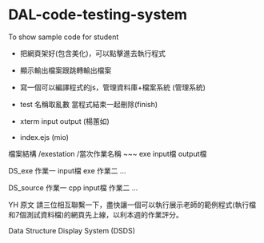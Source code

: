 # DAL-code-testing-system
To show sample code for student

-  把網頁架好(包含美化)，可以點擊進去執行程式
-  顯示輸出檔案跟跳轉輸出檔案
-  寫一個可以編譯程式的js，管理資料庫+檔案系統 (管理系統)

- test 名稱取亂數 當程式結束一起刪除(finish)
- xterm input output (楊蕙如)
- index.ejs (mio)

檔案結構
  /exestation
    /當次作業名稱
      ~~~
        exe
        input檔
        output檔

  DS_exe
    作業一
      input檔
      exe
    作業二
    ...

  DS_source
    作業一
      cpp
      input檔
    作業二
    ...

YH 原文
請三位相互聯繫一下，盡快讓一個可以執行展示老師的範例程式(執行檔和7個測試資料檔)的網頁先上線，以利本週的作業評分。

Data Structure Display System (DSDS)



